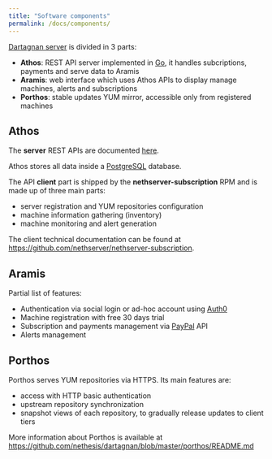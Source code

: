 ```yaml
---
title: "Software components"
permalink: /docs/components/
---
```


[Dartagnan server](https://github.com/nethesis/dartagnan) is divided in 3 parts:

- **Athos**: REST API server implemented in [Go](https://golang.org/), it handles subcriptions, payments and serve data to Aramis 
- **Aramis**: web interface which uses Athos APIs to display manage machines, alerts and subscriptions
- **Porthos**: stable updates YUM mirror, accessible only from registered machines

## Athos

The **server** REST APIs are documented [here](https://documenter.getpostman.com/view/3364668/dartagnan/RVfyBA1b#6014623b-7bf6-82ba-d328-8f4d18e76cb5).

Athos stores all data inside a [PostgreSQL](https://www.postgresql.org/) database.

The API **client** part is shipped by the **nethserver-subscription** RPM and is
made up of three main parts:

- server registration and YUM repositories configuration
- machine information gathering (inventory)
- machine monitoring and alert generation

The client technical documentation can be found at https://github.com/nethserver/nethserver-subscription.

## Aramis

Partial list of features:

- Authentication via social login or ad-hoc account using [Auth0](https://auth0.com/)
- Machine registration with free 30 days trial
- Subscription and payments management via [PayPal](https://www.paypal.com) API
- Alerts management

## Porthos

Porthos serves YUM repositories via HTTPS. Its main features are:

- access with HTTP basic authentication
- upstream repository synchronization
- snapshot views of each repository, to gradually release updates to client tiers

More information about Porthos is available at https://github.com/nethesis/dartagnan/blob/master/porthos/README.md
